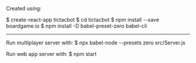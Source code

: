 Created using:

$ create-react-app tictacbot
$ cd tictacbot
$ npm install --save boardgame.io
$ npm install -D babel-preset-zero babel-cli

---
Run multiplayer server with:
$ npx babel-node --presets zero src/Server.js

Run web app server with:
$ npm start
